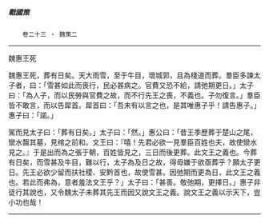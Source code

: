 

##### 戰國策
　　`卷二十三 ‧ 魏策二`

* * *

魏惠王死

魏惠王死，葬有日矣。天大雨雪，至于牛目，壞城郭，且為棧道而葬。羣臣多諫太子者，曰：「雪甚如此而喪行，民必甚病之。官費又恐不給，請弛期更日。」太子曰：「為人子，而以民勞與官費之故，而不行先王之喪，不義也。子勿復言。」羣臣皆不敢言，而以告犀首。犀首曰：「吾未有以言之也，是其唯惠子乎！請告惠子。」惠子曰：「諾。」

駕而見太子曰：「葬有日矣。」太子曰：「然。」惠公曰：「昔王季歷葬于楚山之尾，灓水齧其墓，見棺之前和。文王曰：『嘻！先君必欲一見羣臣百姓也夫，故使灓水見之。』于是出而為之張于朝，百姓皆見之，三日而後更葬。此文王之義也。今葬有日矣，而雪甚及牛目，難以行，太子為及日之故，得毋嫌于欲亟葬乎？願太子更日。先王必欲少留而扶社稷、安黔首也，故使雪甚。因弛期而更為日，此文王之義也。若此而弗為，意者羞法文王乎？」太子曰：「甚善。敬弛期，更擇日。」惠子非徒行其說也，又令魏太子未葬其先王而因又說文王之義。說文王之義以示天下，豈小功也哉！

* * *

